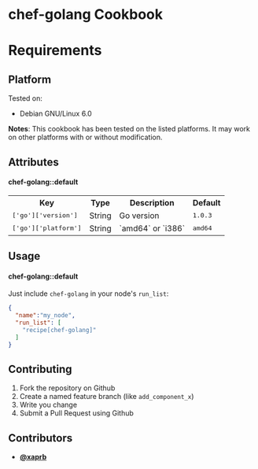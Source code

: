 chef-golang Cookbook
====================

Requirements
============

Platform
--------

Tested on:

* Debian GNU/Linux 6.0

**Notes**: This cookbook has been tested on the listed platforms. It
  may work on other platforms with or without modification.

Attributes
----------

#### chef-golang::default
<table>
  <tr>
    <th>Key</th>
    <th>Type</th>
    <th>Description</th>
    <th>Default</th>
  </tr>
  <tr>
    <td><tt>['go']['version']</tt></td>
    <td>String</td>
    <td>Go version</td>
    <td><tt>1.0.3</tt></td>
  </tr>
  <tr>
    <td><tt>['go']['platform']</tt></td>
    <td>String</td>
    <td>`amd64` or `i386`</td>
    <td><tt>amd64</tt></td>
  </tr>
</table>

Usage
-----
#### chef-golang::default

Just include `chef-golang` in your node's `run_list`:

```json
{
  "name":"my_node",
  "run_list": [
    "recipe[chef-golang]"
  ]
}
```

Contributing
------------

1. Fork the repository on Github
2. Create a named feature branch (like `add_component_x`)
3. Write you change
6. Submit a Pull Request using Github

Contributors
-------------------

* **[@xaprb](https://github.com/xaprb)**


